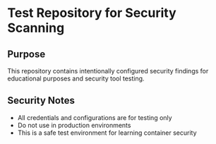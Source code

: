 # Test Repository for Security Scanning

## Purpose
This repository contains intentionally configured security findings for educational purposes and security tool testing.

## Security Notes
- All credentials and configurations are for testing only
- Do not use in production environments
- This is a safe test environment for learning container security